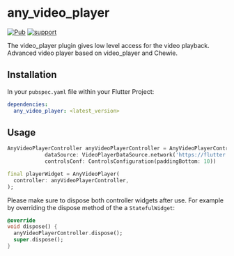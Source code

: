 # any_video_player
[![Pub](https://img.shields.io/pub/v/any_video_player.svg?style=flat-square)](https://pub.dev/packages/any_video_player)
[![support](https://img.shields.io/badge/platform-android%20|%20ios%20-blue.svg)](https://pub.dev/packages/any_video_player)

The video_player plugin gives low level access for the video playback. Advanced video player based on video_player and Chewie.


## Installation

In your `pubspec.yaml` file within your Flutter Project: 

```yaml
dependencies:
  any_video_player: <latest_version>
```

## Usage

```dart
AnyVideoPlayerController anyVideoPlayerController = AnyVideoPlayerController(
            dataSource: VideoPlayerDataSource.network('https://flutter.github.io/assets-for-api-docs/assets/videos/butterfly.mp4'),
            controlsConf: ControlsConfiguration(paddingBottom: 10))

final playerWidget = AnyVideoPlayer(
  controller: anyVideoPlayerController,
);
```

Please make sure to dispose both controller widgets after use. For example by overriding the dispose method of the a `StatefulWidget`:
```dart
@override
void dispose() {
  anyVideoPlayerController.dispose();
  super.dispose();
}
```
